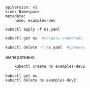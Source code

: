 ```
apiVersion: v1 
kind: Namespace 
metadata: 
	name: examples-dev
```

  ```
  kubectl apply -f ns.yaml
  ```

```bash
kubectl get ns  #создать нэймспэйс
```

```bash
kubectl delete -f ns.yaml  #удалить
```


императивно

```bash
    kubectl create ns examples-dev2
    ```
kubectl get ns
kubectl delete ns examples-dev2